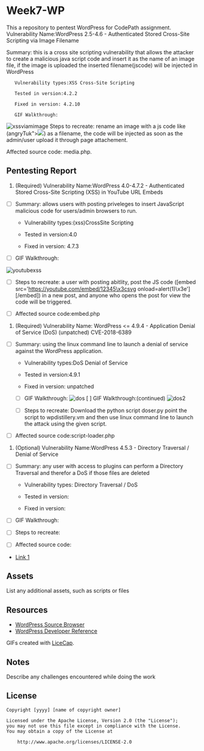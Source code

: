 # Week7-WP
This a repository to pentest WordPress for CodePath assignment.
Vulnerability Name:WordPress 2.5-4.6 - Authenticated Stored Cross-Site Scripting via Image Filename

Summary: this is a cross site scripting vulnerability that allows the attacker to create a malicious java script code and 
insert it as the name of an image file, if the image is uploaded the inserted filename(jscode) will be injected in WordPress
       
       Vulnerability types:XSS Cross-Site Scripting
       
       Tested in version:4.2.2
       
       Fixed in version: 4.2.10
       
       GIF Walkthrough:
![xssviamimage](https://user-images.githubusercontent.com/30760006/37509403-7841c352-28b4-11e8-85b1-cc93d7584dbc.gif)
Steps to recreate: rename an image with a js code like (angryTuk"><img src=x onerror=prompt(document.domain)>) as a filename, the code will be injected as soon as the admin/user upload it through page attachement.

Affected source code: media.php.

## Pentesting Report

1. (Required) Vulnerability Name:WordPress  4.0-4.7.2 - Authenticated Stored Cross-Site Scripting (XSS) in YouTube URL Embeds

  - [ ] Summary: allows users with posting priveleges to insert JavaScript malicious code for users/admin browsers to run.
    
    - Vulnerability types:(xss)CrossSite Scripting
    
    - Tested in version:4.0
    
    - Fixed in version: 4.7.3
  
  - [ ] GIF Walkthrough: 
  
  ![youtubexss](https://user-images.githubusercontent.com/30760006/37540430-1d14a07a-2914-11e8-8a3a-371cb2e1c98b.gif)

  
  - [ ] Steps to recreate: a user with posting abitlity, post the JS code ([embed src='https://youtube.com/embed/12345\x3csvg onload=alert(1)\x3e'][/embed]) in a new post, and anyone who opens the post for view the code will be triggered.
  
  - [ ] Affected source code:embed.php




1. (Required) Vulnerability Name:  WordPress <= 4.9.4 - Application Denial of Service (DoS) (unpatched) CVE-2018-6389

- [ ] Summary: using the linux command line to launch a denial of service against the WordPress application.
    
    - Vulnerability types:DoS Denial of Service
    
    - Tested in version:4.9.1
   
   - Fixed in version: unpatched
  
  - [ ] GIF Walkthrough:
  ![dos](https://user-images.githubusercontent.com/30760006/37552263-bd059a30-296e-11e8-8f7e-2eae5ab23678.gif)
   [ ] GIF Walkthrough:(continued)
   ![dos2](https://user-images.githubusercontent.com/30760006/37552354-9f885018-2970-11e8-9d2a-ad31fdec97aa.gif)

  
  - [ ] Steps to recreate: Download the python script doser.py point the script to wpdistillery.vm and then use linux command line to launch the attack using the given script.
 
 - [ ] Affected source code:script-loader.php
 
 1. (Optional) Vulnerability Name:WordPress 4.5.3 - Directory Traversal / Denial of Service
  
  - [ ] Summary: any user with access to plugins can perform a Directory Traversal and therefor a DoS if those files are deleted
    
    - Vulnerability types: Directory Traversal / DoS
    
    - Tested in version:
    
    - Fixed in version: 
  
  - [ ] GIF Walkthrough: 
  
  
  - [ ] Steps to recreate: 
  
  - [ ] Affected source code:
  
  - [Link 1](https://core.trac.wordpress.org/browser/tags/version/src/source_file.php) 

## Assets

List any additional assets, such as scripts or files

## Resources

- [WordPress Source Browser](https://core.trac.wordpress.org/browser/)
- [WordPress Developer Reference](https://developer.wordpress.org/reference/)

GIFs created with [LiceCap](http://www.cockos.com/licecap/).

## Notes

Describe any challenges encountered while doing the work

## License

    Copyright [yyyy] [name of copyright owner]

    Licensed under the Apache License, Version 2.0 (the "License");
    you may not use this file except in compliance with the License.
    You may obtain a copy of the License at

        http://www.apache.org/licenses/LICENSE-2.0

    
